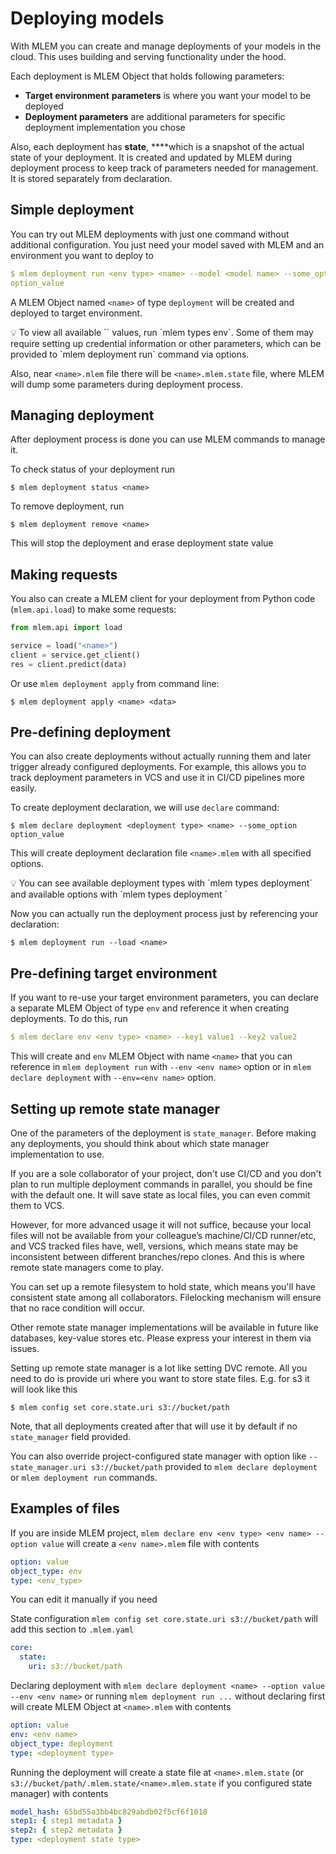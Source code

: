 # Deploying models

With MLEM you can create and manage deployments of your models in the cloud.
This uses building and serving functionality under the hood.

Each deployment is MLEM Object that holds following parameters:

- **Target environment** **parameters** is where you want your model to be
  deployed
- **Deployment parameters** are additional parameters for specific deployment
  implementation you chose

Also, each deployment has **state**, \*\*\*\*which is a snapshot of the actual
state of your deployment. It is created and updated by MLEM during deployment
process to keep track of parameters needed for management. It is stored
separately from declaration.

## Simple deployment

You can try out MLEM deployments with just one command without additional
configuration. You just need your model saved with MLEM and an environment you
want to deploy to

```yaml
$ mlem deployment run <env type> <name> --model <model name> --some_option
option_value
```

A MLEM Object named `<name>` of type `deployment` will be created and deployed
to target environment.

<aside>
💡 To view all available `<env type>` values, run `mlem types env`. Some of them may require setting up credential information or other parameters, which can be provided to `mlem deployment run` command via options.

</aside>

Also, near `<name>.mlem` file there will be `<name>.mlem.state` file, where MLEM
will dump some parameters during deployment process.

## Managing deployment

After deployment process is done you can use MLEM commands to manage it.

To check status of your deployment run

```cli
$ mlem deployment status <name>
```

To remove deployment, run

```cli
$ mlem deployment remove <name>
```

This will stop the deployment and erase deployment state value

## Making requests

You also can create a MLEM client for your deployment from Python code
(`mlem.api.load`) to make some requests:

```python
from mlem.api import load

service = load("<name>")
client = service.get_client()
res = client.predict(data)
```

Or use `mlem deployment apply` from command line:

```cli
$ mlem deployment apply <name> <data>
```

## Pre-defining deployment

You can also create deployments without actually running them and later trigger
already configured deployments. For example, this allows you to track deployment
parameters in VCS and use it in CI/CD pipelines more easily.

To create deployment declaration, we will use `declare` command:

```cli
$ mlem declare deployment <deployment type> <name> --some_option option_value
```

This will create deployment declaration file `<name>.mlem` with all specified
options.

<admon>
💡 You can see available deployment types with `mlem types deployment` and available options with `mlem types deployment <deployment type>`

</admon>

Now you can actually run the deployment process just by referencing your
declaration:

```cli
$ mlem deployment run --load <name>
```

## Pre-defining target environment

If you want to re-use your target environment parameters, you can declare a
separate MLEM Object of type `env` and reference it when creating deployments.
To do this, run

```yaml
$ mlem declare env <env type> <name> --key1 value1 --key2 value2
```

This will create and `env` MLEM Object with name `<name>` that you can reference
in `mlem deployment run` with `--env <env name>` option or in
`mlem declare deployment` with `--env=<env name>` option.

## Setting up remote state manager

One of the parameters of the deployment is `state_manager`. Before making any
deployments, you should think about which state manager implementation to use.

If you are a sole collaborator of your project, don't use CI/CD and you don't
plan to run multiple deployment commands in parallel, you should be fine with
the default one. It will save state as local files, you can even commit them to
VCS.

However, for more advanced usage it will not suffice, because your local files
will not be available from your colleague’s machine/CI/CD runner/etc, and VCS
tracked files have, well, versions, which means state may be inconsistent
between different branches/repo clones. And this is where remote state managers
come to play.

You can set up a remote filesystem to hold state, which means you'll have
consistent state among all collaborators. Filelocking mechanism will ensure that
no race condition will occur.

Other remote state manager implementations will be available in future like
databases, key-value stores etc. Please express your interest in them via
issues.

Setting up remote state manager is a lot like setting DVC remote. All you need
to do is provide uri where you want to store state files. E.g. for s3 it will
look like this

```cli
$ mlem config set core.state.uri s3://bucket/path
```

Note, that all deployments created after that will use it by default if no
`state_manager` field provided.

You can also override project-configured state manager with option like
`--state_manager.uri s3://bucket/path` provided to `mlem declare deployment` or
`mlem deployment run` commands.

## Examples of files

If you are inside MLEM project,
`mlem declare env <env type> <env name> --option value` will create a
`<env name>.mlem` file with contents

```yaml
option: value
object_type: env
type: <env_type>
```

You can edit it manually if you need

State configuration `mlem config set core.state.uri s3://bucket/path` will add
this section to `.mlem.yaml`

```yaml
core:
  state:
    uri: s3://bucket/path
```

Declaring deployment with
`mlem declare deployment <name> --option value --env <env name>` or running
`mlem deployment run ...` without declaring first will create MLEM Object at
`<name>.mlem` with contents

```yaml
option: value
env: <env name>
object_type: deployment
type: <deployment type>
```

Running the deployment will create a state file at `<name>.mlem.state` (or
`s3://bucket/path/.mlem.state/<name>.mlem.state` if you configured state
manager) with contents

```yaml
model_hash: 65bd55a3bb4bc829abdb02f5cf6f1018
step1: { step1 metadata }
step2: { step2 metadata }
type: <deployment state type>
```
